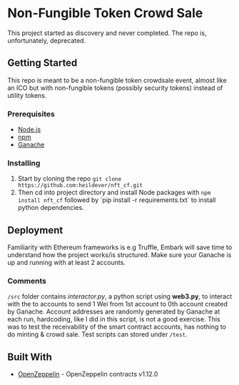 # Non-Fungible Token Crowd Sale
This project started as discovery and never completed. The repo is, unfortunately, deprecated.
## Getting Started
This repo is meant to be a non-fungible token crowdsale event, almost like an ICO but with non-fungible tokens (possibly security tokens) instead of utility tokens. 
### Prerequisites 
- [Node.js](https://github.com/nodejs/node)
- [npm](https://github.com/npm/cli)
- [Ganache](https://github.com/trufflesuite/ganache)
### Installing
1. Start by cloning the repo `git clone https://github.com:heildever/nft_cf.git` 
2. Then cd into project directory and install Node packages with `npm install nft_cf`
followed by \`pip install -r requirements.txt` to install python dependencies.
## Deployment
Familiarity with Ethereum frameworks is e.g Truffle, Embark will save time to understand how the project works/is structured. Make sure your Ganache is up and running with at least 2 accounts. 
### Comments
`/src` folder contains *interactor.py*, a python script using **web3.py**, to interact with the to accounts to send 1 Wei from 1st account to 0th account created by Ganache. Account addresses are randomly generated by Ganache at each run, hardcoding, like I did in this script, is not a good exercise.
This was to test the receivability of the smart contract accounts, has nothing to do minting & crowd sale. 
Test scripts can stored under `/test`.
## Built With
- [OpenZeppelin](https://github.com/OpenZeppelin/openzeppelin-contracts) - OpenZeppelin contracts v1.12.0
